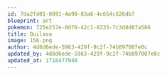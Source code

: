 ```yaml
---
id: 7da2fd01-0891-4a90-83a6-4c654c626db7
blueprint: art
pokemon: 725e257e-0d70-42c1-8235-7c3d8d87a586
title: Quilava
image: 156.png
author: 4d8d6ede-5963-429f-9c2f-74b897007e0c
updated_by: 4d8d6ede-5963-429f-9c2f-74b897007e0c
updated_at: 1716477940
---
```

